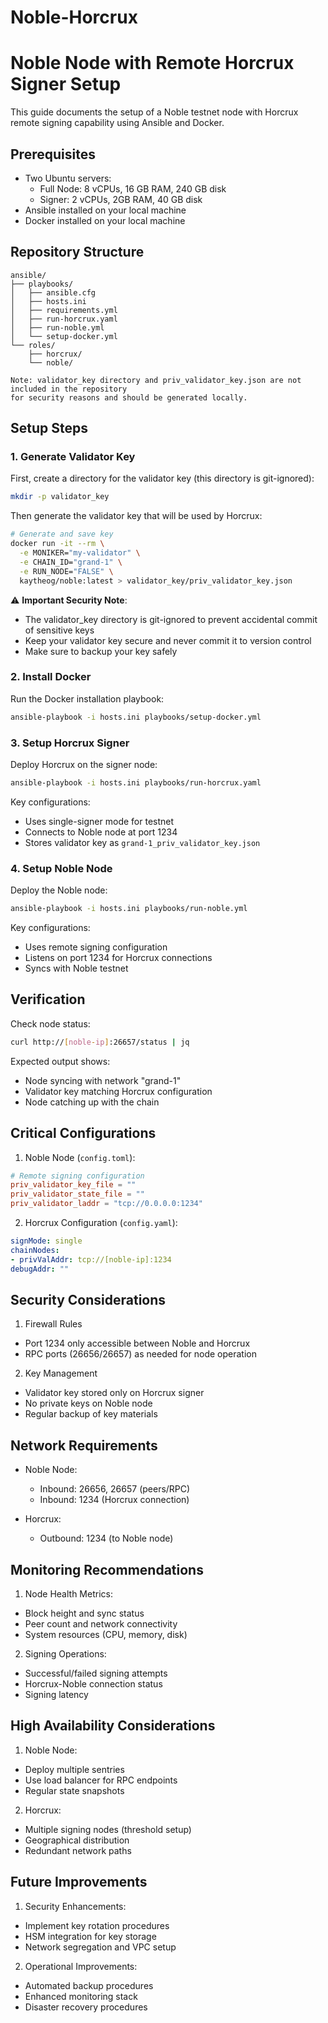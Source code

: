 # Noble-Horcrux
# Noble Node with Remote Horcrux Signer Setup

This guide documents the setup of a Noble testnet node with Horcrux remote signing capability using Ansible and Docker.

## Prerequisites

- Two Ubuntu servers:
  - Full Node: 8 vCPUs, 16 GB RAM, 240 GB disk
  - Signer: 2 vCPUs, 2GB RAM, 40 GB disk
- Ansible installed on your local machine
- Docker installed on your local machine

## Repository Structure
```
ansible/
├── playbooks/
│   ├── ansible.cfg
│   ├── hosts.ini
│   ├── requirements.yml
│   ├── run-horcrux.yaml
│   ├── run-noble.yml
│   └── setup-docker.yml
└── roles/
    ├── horcrux/
    └── noble/

Note: validator_key directory and priv_validator_key.json are not included in the repository
for security reasons and should be generated locally.
```

## Setup Steps

### 1. Generate Validator Key
First, create a directory for the validator key (this directory is git-ignored):

```bash
mkdir -p validator_key
```

Then generate the validator key that will be used by Horcrux:
```bash
# Generate and save key
docker run -it --rm \
  -e MONIKER="my-validator" \
  -e CHAIN_ID="grand-1" \
  -e RUN_NODE="FALSE" \
  kaytheog/noble:latest > validator_key/priv_validator_key.json
```

⚠️ **Important Security Note**: 
- The validator_key directory is git-ignored to prevent accidental commit of sensitive keys
- Keep your validator key secure and never commit it to version control
- Make sure to backup your key safely

### 2. Install Docker
Run the Docker installation playbook:
```bash
ansible-playbook -i hosts.ini playbooks/setup-docker.yml
```

### 3. Setup Horcrux Signer
Deploy Horcrux on the signer node:
```bash
ansible-playbook -i hosts.ini playbooks/run-horcrux.yaml
```

Key configurations:
- Uses single-signer mode for testnet
- Connects to Noble node at port 1234
- Stores validator key as `grand-1_priv_validator_key.json`

### 4. Setup Noble Node
Deploy the Noble node:
```bash
ansible-playbook -i hosts.ini playbooks/run-noble.yml
```

Key configurations:
- Uses remote signing configuration
- Listens on port 1234 for Horcrux connections
- Syncs with Noble testnet

## Verification

Check node status:
```bash
curl http://[noble-ip]:26657/status | jq
```

Expected output shows:
- Node syncing with network "grand-1"
- Validator key matching Horcrux configuration
- Node catching up with the chain

## Critical Configurations

1. Noble Node (`config.toml`):
```toml
# Remote signing configuration
priv_validator_key_file = ""
priv_validator_state_file = ""
priv_validator_laddr = "tcp://0.0.0.0:1234"
```

2. Horcrux Configuration (`config.yaml`):
```yaml
signMode: single
chainNodes:
- privValAddr: tcp://[noble-ip]:1234
debugAddr: ""
```

## Security Considerations

1. Firewall Rules
- Port 1234 only accessible between Noble and Horcrux
- RPC ports (26656/26657) as needed for node operation

2. Key Management
- Validator key stored only on Horcrux signer
- No private keys on Noble node
- Regular backup of key materials

## Network Requirements

- Noble Node:
  - Inbound: 26656, 26657 (peers/RPC)
  - Inbound: 1234 (Horcrux connection)
  
- Horcrux:
  - Outbound: 1234 (to Noble node)

## Monitoring Recommendations

1. Node Health Metrics:
- Block height and sync status
- Peer count and network connectivity
- System resources (CPU, memory, disk)

2. Signing Operations:
- Successful/failed signing attempts
- Horcrux-Noble connection status
- Signing latency

## High Availability Considerations

1. Noble Node:
- Deploy multiple sentries
- Use load balancer for RPC endpoints
- Regular state snapshots

2. Horcrux:
- Multiple signing nodes (threshold setup)
- Geographical distribution
- Redundant network paths

## Future Improvements

1. Security Enhancements:
- Implement key rotation procedures
- HSM integration for key storage
- Network segregation and VPC setup

2. Operational Improvements:
- Automated backup procedures
- Enhanced monitoring stack
- Disaster recovery procedures